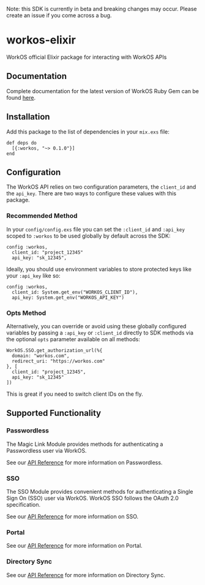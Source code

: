 Note: this SDK is currently in beta and breaking changes may occur. Please create an issue if you come across a bug.

# workos-elixir

WorkOS official Elixir package for interacting with WorkOS APIs

## Documentation

Complete documentation for the latest version of WorkOS Ruby Gem can be found [here](https://workos-inc.github.io/workos-ruby/).

## Installation
Add this package to the list of dependencies in your `mix.exs` file:
```
def deps do
  [{:workos, "~> 0.1.0"}]
end
```

## Configuration
The WorkOS API relies on two configuration parameters, the `client_id` and the `api_key`. There are two ways to configure these values with this package.

### Recommended Method
In your `config/config.exs` file you can set the `:client_id` and `:api_key` scoped to `:workos` to be used globally by default across the SDK:
```
config :workos, 
  client_id: "project_12345"
  api_key: "sk_12345",
```

Ideally, you should use environment variables to store protected keys like your `:api_key` like so:
```
config :workos, 
  client_id: System.get_env("WORKOS_CLIENT_ID"),
  api_key: System.get_env("WORKOS_API_KEY")
```

### Opts Method
Alternatively, you can override or avoid using these globally configured variables by passing a `:api_key` or `:client_id` directly to SDK methods via the optional `opts` parameter available on all methods:
```
WorkOS.SSO.get_authorization_url(%{
  domain: "workos.com",
  redirect_uri: "https://workos.com"
}, [
  client_id: "project_12345",
  api_key: "sk_12345"
])
```
This is great if you need to switch client IDs on the fly.

## Supported Functionality
### Passwordless
The Magic Link Module provides methods for authenticating a Passwordless user via WorkOS.

See our [API
Reference](https://workos.com/docs/sso/configuring-magic-link)
for more information on Passwordless.

### SSO
The SSO Module provides convenient methods for authenticating a Single Sign On (SSO) user via WorkOS. WorkOS SSO follows the OAuth 2.0 specification.

See our [API
Reference](https://docs.workos.com/sso/overview)
for more information on SSO.

### Portal
See our [API
Reference](https://workos.com/docs/admin-portal/guide)
for more information on Portal.

### Directory Sync
See our [API
Reference](https://docs.workos.com/directory-sync/overview)
for more information on Directory Sync.
